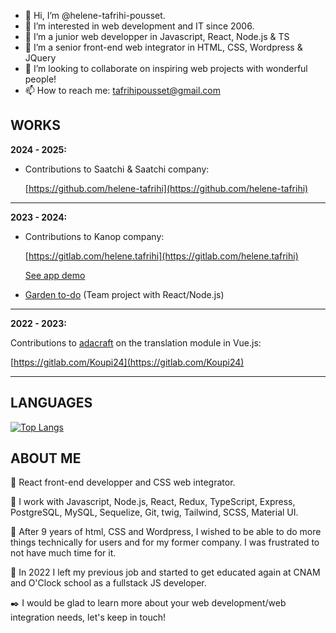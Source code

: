 - 👋 Hi, I’m @helene-tafrihi-pousset.
- 👀 I’m interested in web development and IT since 2006.
- 🌱 I’m a junior web developper in Javascript, React, Node.js & TS
- 🌴 I’m a senior front-end web integrator in HTML, CSS, Wordpress & JQuery
- 💞️ I’m looking to collaborate on inspiring web projects with wonderful people!
- 📫 How to reach me: tafrihipousset@gmail.com

 ## WORKS

**2024 - 2025:**

- Contributions to Saatchi & Saatchi company:

  [https://github.com/helene-tafrihi](https://github.com/helene-tafrihi)
______________________
**2023 - 2024:**

- Contributions to Kanop company:

  [https://gitlab.com/helene.tafrihi](https://gitlab.com/helene.tafrihi)
  
  [See app demo](https://app.kanop.io/dashboard/overview?search=)

- [Garden to-do](https://github.com/helene-tafrihi-pousset/garden-to-do) (Team project with React/Node.js)
______________________
**2022 - 2023:**

  Contributions to [adacraft](https://www.adacraft.org/) on the translation module in Vue.js:
  
  [https://gitlab.com/Koupi24](https://gitlab.com/Koupi24)
______________________

<!---https://github.com/helene-tafrihi-pousset
helene-tafrihi-pousset/helene-tafrihi-pousset is a ✨ special ✨ repository because its `README.md` (this file) appears on your GitHub profile.
You can click the Preview link to take a look at your changes.
--->

## LANGUAGES

[![Top Langs](https://github-readme-stats-git-masterrstaa-rickstaa.vercel.app/api/top-langs/?username=helene-tafrihi-pousset)](https://github.com/helene-tafrihi-pousset/github-readme-stats)

## ABOUT ME

📣 React front-end developper and CSS web integrator.

🚀 I work with Javascript, Node.js, React, Redux, TypeScript, Express, PostgreSQL, MySQL, Sequelize, Git, twig, Tailwind, SCSS, Material UI.

😤 After 9 years of html, CSS and Wordpress, I wished to be able to do more things technically for users and for my former company. I was frustrated to not have much time for it.

📖 In 2022 I left my previous job and started to get educated again at CNAM and O'Clock school as a fullstack JS developer.

 ✒️ I would be glad to learn more about your web development/web integration needs, let's keep in touch!

